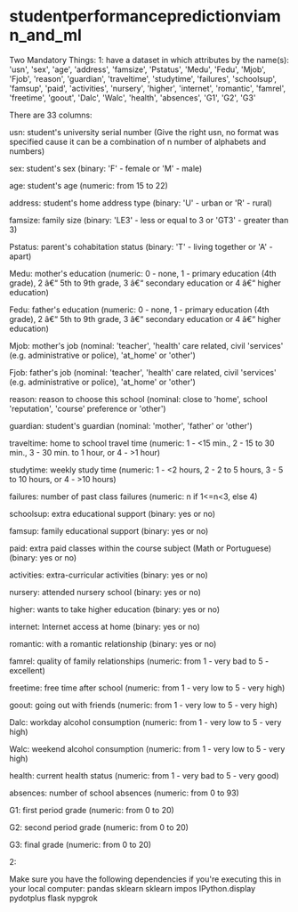 # studentperformancepredictionviamn_and_ml
Two Mandatory Things:
1: 
        have a dataset in which attributes by the name(s):
       'usn', 'sex', 'age', 'address', 'famsize', 'Pstatus', 'Medu', 'Fedu',
       'Mjob', 'Fjob', 'reason', 'guardian', 'traveltime', 'studytime',
       'failures', 'schoolsup', 'famsup', 'paid', 'activities', 'nursery',
       'higher', 'internet', 'romantic', 'famrel', 'freetime', 'goout', 'Dalc',
       'Walc', 'health', 'absences', 'G1', 'G2', 'G3'



There are 33 columns:

usn: student's university serial number (Give the right usn, no format was specified cause it can be a combination of n number of alphabets and numbers)

sex: student's sex (binary: 'F' - female or 'M' - male)

age: student's age (numeric: from 15 to 22)

address: student's home address type (binary: 'U' - urban or 'R' - rural)

famsize: family size (binary: 'LE3' - less or equal to 3 or 'GT3' - greater than 3)

Pstatus: parent's cohabitation status (binary: 'T' - living together or 'A' - apart)

Medu: mother's education (numeric: 0 - none, 1 - primary education (4th grade), 2 â€“ 5th to 9th grade, 3 â€“ secondary education or 4 â€“ higher education)

Fedu: father's education (numeric: 0 - none, 1 - primary education (4th grade), 2 â€“ 5th to 9th grade, 3 â€“ secondary education or 4 â€“ higher education)

Mjob: mother's job (nominal: 'teacher', 'health' care related, civil 'services' (e.g. administrative or police), 'at_home' or 'other')

Fjob: father's job (nominal: 'teacher', 'health' care related, civil 'services' (e.g. administrative or police), 'at_home' or 'other')

reason: reason to choose this school (nominal: close to 'home', school 'reputation', 'course' preference or 'other')

guardian: student's guardian (nominal: 'mother', 'father' or 'other')

traveltime: home to school travel time (numeric: 1 - <15 min., 2 - 15 to 30 min., 3 - 30 min. to 1 hour, or 4 - >1 hour)

studytime: weekly study time (numeric: 1 - <2 hours, 2 - 2 to 5 hours, 3 - 5 to 10 hours, or 4 - >10 hours)

failures: number of past class failures (numeric: n if 1<=n<3, else 4)

schoolsup: extra educational support (binary: yes or no)

famsup: family educational support (binary: yes or no)

paid: extra paid classes within the course subject (Math or Portuguese) (binary: yes or no)

activities: extra-curricular activities (binary: yes or no)

nursery: attended nursery school (binary: yes or no)

higher: wants to take higher education (binary: yes or no)

internet: Internet access at home (binary: yes or no)

romantic: with a romantic relationship (binary: yes or no)

famrel: quality of family relationships (numeric: from 1 - very bad to 5 - excellent)

freetime: free time after school (numeric: from 1 - very low to 5 - very high)

goout: going out with friends (numeric: from 1 - very low to 5 - very high)

Dalc: workday alcohol consumption (numeric: from 1 - very low to 5 - very high)

Walc: weekend alcohol consumption (numeric: from 1 - very low to 5 - very high)

health: current health status (numeric: from 1 - very bad to 5 - very good)

absences: number of school absences (numeric: from 0 to 93)

G1: first period grade (numeric: from 0 to 20)

G2: second period grade (numeric: from 0 to 20)

G3: final grade (numeric: from 0 to 20)






2:

Make sure you have the following dependencies if you're executing this in your local computer:
pandas
sklearn
sklearn impos 
IPython.display
pydotplus
flask
nypgrok
